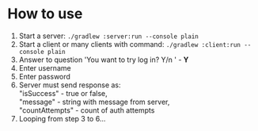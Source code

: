# How to use
1. Start a server:
`./gradlew :server:run --console plain`
2. Start a client or many clients with command:
`./gradlew :client:run --console plain`
3. Answer to question 'You want to try log in? Y/n
   ' - **Y**
4. Enter username
5. Enter password 
6. Server must send response as:  
"isSuccess" - true or false,  
"message" - string with message from server,  
"countAttempts" - count of auth attempts  
7. Looping from step 3 to 6...